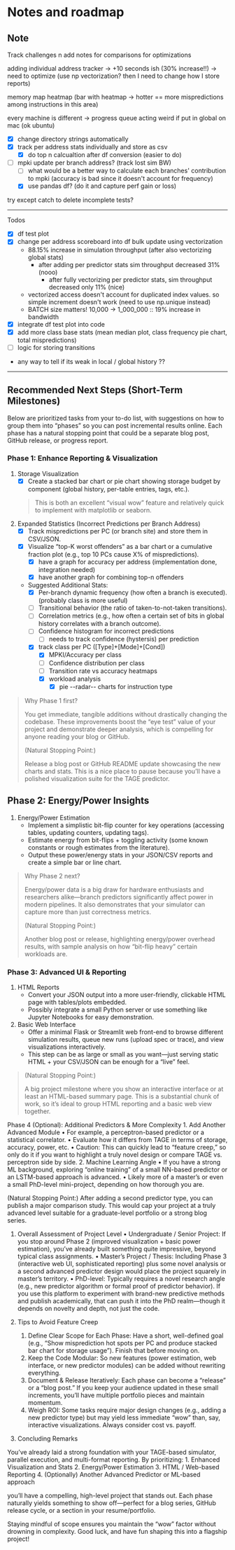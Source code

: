 # Notes and roadmap

## Note
Track challenges n add notes for comparisons for optimizations

adding individual address tracker -> +10 seconds ish (30% increase!!)
    -> need to optimize (use np vectorization? then I need to change how I store reports)

memory map heatmap (bar with heatmap -> hotter == more mispredictions among instructions in this area)

every machine is different
    -> progress queue acting weird if put in global on mac (ok ubuntu)

- [x] change directory strings automatically
- [x] track per address stats individually and store as csv
  - [x] do top n calcualtion after df conversion (easier to do)
- [ ] mpki update per branch address? (track lost sim BW)
  - [ ] what would be a better way to calculate each branches' contribution to mpki (accuracy is bad since it doesn't account for frequency)
  - [x] use pandas df? (do it and capture perf gain or loss) 

try except catch to delete incomplete tests?

---
Todos

- [x] df test plot
- [x] change per address scoreboard into df bulk update using vectorization
    - 88.15% increase in simulation throughput (after also vectorizing global stats)
      - after adding per predictor stats sim throughput decreased 31% (nooo)
        - after fully vectorizing per predictor stats, sim throughput decreased only 11% (nice)
    - vectorized access doesn't account for duplicated index values. so simple increment doesn't work (need to use np.unique instead)
    - BATCH size matters! 10,000 -> 1_000_000 :: 19% increase in bandwidth
- [x] integrate df test plot into code
- [x] add more class base stats (mean median plot, class frequency pie chart, total mispredictions)
- [ ] logic for storing transitions

- any way to tell if its weak in local / global history ??
---

## Recommended Next Steps (Short-Term Milestones)

Below are prioritized tasks from your to-do list, with suggestions on how to group them into “phases” so you can post incremental results online. Each phase has a natural stopping point that could be a separate blog post, GitHub release, or progress report.

### Phase 1: Enhance Reporting & Visualization

1. Storage Visualization
   - [x] Create a stacked bar chart or pie chart showing storage budget by component (global history, per-table entries, tags, etc.).
    > This is both an excellent “visual wow” feature and relatively quick to implement with matplotlib or seaborn.
2. Expanded Statistics (Incorrect Predictions per Branch Address)
   - [x] Track mispredictions per PC (or branch site) and store them in CSV/JSON.
   - [x] Visualize “top-K worst offenders” as a bar chart or a cumulative fraction plot (e.g., top 10 PCs cause X% of mispredictions).
     - [x] have a graph for accuracy per address (implementation done, integration needed)
     - [x] have another graph for combining top-n offenders
   - Suggested Additional Stats:
     - [x] Per-branch dynamic frequency (how often a branch is executed). (probably class is more useful)
     - [ ] Transitional behavior (the ratio of taken-to-not-taken transitions).
     - [ ] Correlation metrics (e.g., how often a certain set of bits in global history correlates with a branch outcome).
     - [ ] Confidence histogram for incorrect predictions
       - [ ] needs to track confidence (hystersis) per prediction
     - [x] track class per PC ([Type]+[Mode]+[Cond])
       - [x] MPKI/Accuracy per class
       - [ ] Confidence distribution per class
       - [ ] Transition rate vs accuracy heatmaps
       - [x] workload analysis
         - [x] pie --radar-- charts for instruction type

> Why Phase 1 first?
>
> You get immediate, tangible additions without drastically changing the codebase. These improvements boost the “eye test” value of your project and demonstrate deeper analysis, which is compelling for anyone reading your blog or GitHub.
>
> (Natural Stopping Point:)
>
> Release a blog post or GitHub README update showcasing the new charts and stats. This is a nice place to pause because you’ll have a polished visualization suite for the TAGE predictor.

## Phase 2: Energy/Power Insights

1. Energy/Power Estimation
   - Implement a simplistic bit-flip counter for key operations (accessing tables, updating counters, updating tags).
   - Estimate energy from bit-flips + toggling activity (some known constants or rough estimates from the literature).
   - Output these power/energy stats in your JSON/CSV reports and create a simple bar or line chart.

>Why Phase 2 next?
>
>Energy/power data is a big draw for hardware enthusiasts and researchers alike—branch predictors significantly affect power in modern pipelines. It also demonstrates that your simulator can capture more than just correctness metrics.
> 
>(Natural Stopping Point:)
>
>Another blog post or release, highlighting energy/power overhead results, with sample analysis on how “bit-flip heavy” certain workloads are.

### Phase 3: Advanced UI & Reporting

1. HTML Reports
   - Convert your JSON output into a more user-friendly, clickable HTML page with tables/plots embedded.
   - Possibly integrate a small Python server or use something like Jupyter Notebooks for easy demonstration.
2. Basic Web Interface
   - Offer a minimal Flask or Streamlit web front-end to browse different simulation results, queue new runs (upload spec or trace), and view visualizations interactively.
   - This step can be as large or small as you want—just serving static HTML + your CSV/JSON can be enough for a “live” feel.

>(Natural Stopping Point:)
>
>A big project milestone where you show an interactive interface or at least an HTML-based summary page. This is a substantial chunk of work, so it’s ideal to group HTML reporting and a basic web view together.

Phase 4 (Optional): Additional Predictors & More Complexity
	1.	Add Another Advanced Module
	•	For example, a perceptron-based predictor or a statistical correlator.
	•	Evaluate how it differs from TAGE in terms of storage, accuracy, power, etc.
	•	Caution: This can quickly lead to “feature creep,” so only do it if you want to highlight a truly novel design or compare TAGE vs. perceptron side by side.
	2.	Machine Learning Angle
	•	If you have a strong ML background, exploring “online training” of a small NN-based predictor or an LSTM-based approach is advanced.
	•	Likely more of a master’s or even a small PhD-level mini-project, depending on how thorough you are.

(Natural Stopping Point:)
After adding a second predictor type, you can publish a major comparison study. This would cap your project at a truly advanced level suitable for a graduate-level portfolio or a strong blog series.

1. Overall Assessment of Project Level
	•	Undergraduate / Senior Project: If you stop around Phase 2 (improved visualization + basic power estimation), you’ve already built something quite impressive, beyond typical class assignments.
	•	Master’s Project / Thesis: Including Phase 3 (interactive web UI, sophisticated reporting) plus some novel analysis or a second advanced predictor design would place the project squarely in master’s territory.
	•	PhD-level: Typically requires a novel research angle (e.g., new predictor algorithm or formal proof of predictor behavior). If you use this platform to experiment with brand-new predictive methods and publish academically, that can push it into the PhD realm—though it depends on novelty and depth, not just the code.

2. Tips to Avoid Feature Creep
	1.	Define Clear Scope for Each Phase: Have a short, well-defined goal (e.g., “Show misprediction hot spots per PC and produce stacked bar chart for storage usage”). Finish that before moving on.
	2.	Keep the Code Modular: So new features (power estimation, web interface, or new predictor modules) can be added without rewriting everything.
	3.	Document & Release Iteratively: Each phase can become a “release” or a “blog post.” If you keep your audience updated in these small increments, you’ll have multiple portfolio pieces and maintain momentum.
	4.	Weigh ROI: Some tasks require major design changes (e.g., adding a new predictor type) but may yield less immediate “wow” than, say, interactive visualizations. Always consider cost vs. payoff.

3. Concluding Remarks

You’ve already laid a strong foundation with your TAGE-based simulator, parallel execution, and multi-format reporting. By prioritizing:
	1.	Enhanced Visualization and Stats
	2.	Energy/Power Estimation
	3.	HTML / Web-based Reporting
	4.	(Optionally) Another Advanced Predictor or ML-based approach

you’ll have a compelling, high-level project that stands out. Each phase naturally yields something to show off—perfect for a blog series, GitHub release cycle, or a section in your resume/portfolio.

Staying mindful of scope ensures you maintain the “wow” factor without drowning in complexity. Good luck, and have fun shaping this into a flagship project!